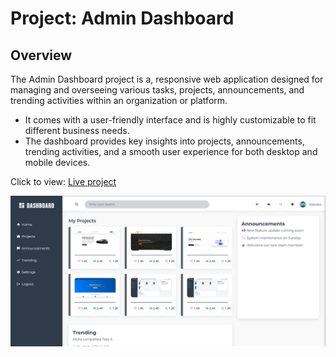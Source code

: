 # Project: Admin Dashboard

## Overview

The Admin Dashboard project is a, responsive web application designed for managing and overseeing various tasks, projects, announcements, and trending activities within an organization or platform. 
- It comes with a user-friendly interface and is highly customizable to fit different business needs. 
- The dashboard provides key insights into projects, announcements, trending activities, and a smooth user experience for both desktop and mobile devices.

<!-- preview live link -->
Click to view: [Live project](https://nzyoka10.github.io/admin-dashboard/)
<!-- end preview live link -->

<!-- screenshot -->
![Admin Dashboard](img/dash.png)
<!-- end screenshot -->
